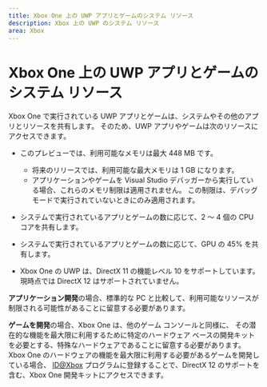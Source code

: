 ```yaml
---
title: Xbox One 上の UWP アプリとゲームのシステム リソース
description: Xbox 上の UWP のシステム リソース
area: Xbox
---
```


# Xbox One 上の UWP アプリとゲームのシステム リソース

Xbox One で実行されている UWP アプリとゲームは、システムやその他のアプリとリソースを共有します。 
そのため、UWP アプリやゲームは次のリソースにアクセスできます。

* このプレビューでは、利用可能なメモリは最大 448 MB です。
    * 将来のリリースでは、利用可能な最大メモリは 1 GB になります。
    * アプリケーションやゲームを Visual Studio デバッガーから実行している場合、これらのメモリ制限は適用されません。 この制限は、デバッグ モードで実行されていないときにのみ適用されます。

* システムで実行されているアプリとゲームの数に応じて、2 ～ 4 個の CPU コアを共有します。

* システムで実行されているアプリとゲームの数に応じて、GPU の 45% を共有します。

* Xbox One の UWP は、DirectX 11 の機能レベル 10 をサポートしています。 現時点では DirectX 12 はサポートされていません。 

**アプリケーション開発**の場合、標準的な PC と比較して、利用可能なリソースが制限される可能性があることに留意する必要があります。

**ゲームを開発**の場合、Xbox One は、他のゲーム コンソールと同様に、 
その潜在的な機能を最大限に利用するために特定のハードウェア ベースの開発キットを必要とする、特殊なハードウェアであることに留意する必要があります。 
Xbox One のハードウェアの機能を最大限に利用する必要があるゲームを開発している場合、 
[ID@Xbox](http://www.xbox.com/en-us/Developers/id) プログラムに登録することで、DirectX 12 のサポートを含む、Xbox One 開発キットにアクセスできます。


<!--HONumber=Mar16_HO5-->


